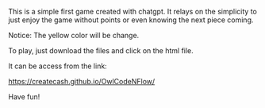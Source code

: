 This is a simple first game created with chatgpt.
It relays on the simplicity to just enjoy the game without points or even knowing the next piece coming.

Notice: The yellow color will be change.

To play, just download the files and click on the html file.

It can be access from the link:

https://createcash.github.io/OwlCodeNFlow/

Have fun!
